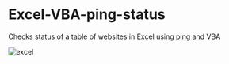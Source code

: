 # Excel-VBA-ping-status
Checks status of a table of websites in Excel using ping and VBA

![excel](https://user-images.githubusercontent.com/54645955/217434494-8ea5c3f6-9ce5-495e-89a3-4df1498adf8f.PNG)
